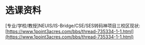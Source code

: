 # 选课资料

\[专业/学校/教授\]NEUIS/IS-Bridge/CSE/SES转码神项目三校区现状: [https://www.1point3acres.com/bbs/thread-735334-1-1.html](https://www.1point3acres.com/bbs/thread-735334-1-1.html)

